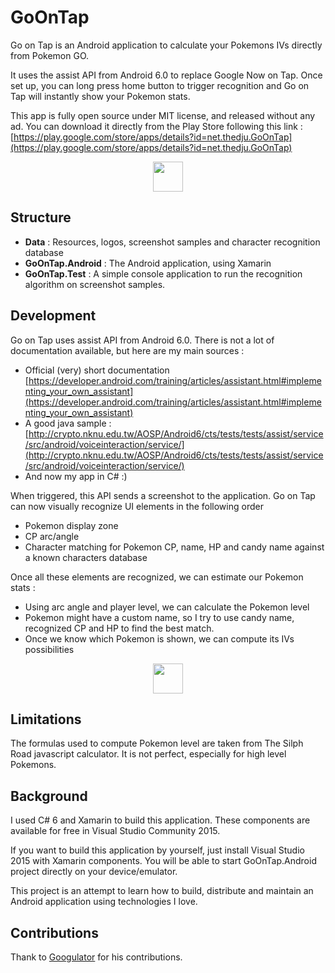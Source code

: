 # GoOnTap

Go on Tap is an Android application to calculate your Pokemons IVs directly from Pokemon GO.

It uses the assist API from Android 6.0 to replace Google Now on Tap. Once set up, you can long press home button to trigger recognition and Go on Tap will instantly show your Pokemon stats.

This app is fully open source under MIT license, and released without any ad. You can download it directly from the Play Store following this link : [https://play.google.com/store/apps/details?id=net.thedju.GoOnTap](https://play.google.com/store/apps/details?id=net.thedju.GoOnTap)

<p align="center">
    <img width="48" src="https://raw.githubusercontent.com/jbatonnet/goontap/master/Data/Logo-512.png" />
</p>

## Structure

- **Data** : Resources, logos, screenshot samples and character recognition database
- **GoOnTap.Android** : The Android application, using Xamarin
- **GoOnTap.Test** : A simple console application to run the recognition algorithm on screenshot samples.

## Development

Go on Tap uses assist API from Android 6.0. There is not a lot of documentation available, but here are my main sources :
- Official (very) short documentation [https://developer.android.com/training/articles/assistant.html#implementing_your_own_assistant](https://developer.android.com/training/articles/assistant.html#implementing_your_own_assistant)
- A good java sample : [http://crypto.nknu.edu.tw/AOSP/Android6/cts/tests/tests/assist/service/src/android/voiceinteraction/service/](http://crypto.nknu.edu.tw/AOSP/Android6/cts/tests/tests/assist/service/src/android/voiceinteraction/service/)
- And now my app in C# :)

When triggered, this API sends a screenshot to the application. Go on Tap can now visually recognize UI elements in the following order
- Pokemon display zone
- CP arc/angle
- Character matching for Pokemon CP, name, HP and candy name against a known characters database

Once all these elements are recognized, we can estimate our Pokemon stats :
- Using arc angle and player level, we can calculate the Pokemon level
- Pokemon might have a custom name, so I try to use candy name, recognized CP and HP to find the best match.
- Once we know which Pokemon is shown, we can compute its IVs possibilities

<p align="center">
    <img width="48" src="https://raw.githubusercontent.com/jbatonnet/goontap/master/Data/Logo-512.png" />
</p>

## Limitations

The formulas used to compute Pokemon level are taken from The Silph Road javascript calculator. It is not perfect, especially for high level Pokemons.

## Background

I used C# 6 and Xamarin to build this application. These components are available for free in Visual Studio Community 2015.

If you want to build this application by yourself, just install Visual Studio 2015 with Xamarin components. You will be able to start GoOnTap.Android project directly on your device/emulator.

This project is an attempt to learn how to build, distribute and maintain an Android application using technologies I love.

## Contributions

Thank to [Googulator](https://github.com/Googulator) for his contributions.